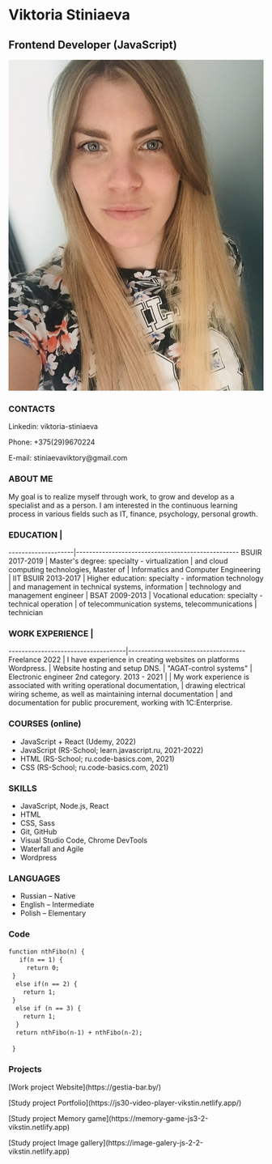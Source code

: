 # **Viktoria Stiniaeva**
## **Frontend Developer (JavaScript)**
![foto](foto.JPEG 'My photo')

### CONTACTS
<p>Linkedin: viktoria-stiniaeva</p>
<p>Phone: +375(29)9670224</p>
<p>E-mail: stiniaevaviktory@gmail.com</p>

### ABOUT ME
<p>My goal is to realize myself through work, to grow and develop as a specialist and as a person. I am interested in the continuous learning process in various fields such as IT, finance, psychology, personal growth.</p>

### EDUCATION       |
--------------------|--------------------------------------------------
BSUIR 2017-2019     | Master's degree: specialty - virtualization 
                    | and cloud computing technologies, Master of
                    | Informatics and Computer Engineering
                    |
IIT BSUIR 2013-2017 | Higher education: specialty - information technology 
                    | and management in technical systems, information
                    | technology and management engineer
                    |
BSAT 2009-2013      | Vocational education: specialty - technical operation
                    | of telecommunication systems, telecommunications
                    | technician

### WORK EXPERIENCE                 |
------------------------------------|------------------------------------
Freelance 2022                      | I have experience in creating websites on platforms Wordpress.
                                    | Website hosting and setup DNS.
                                    |
"AGAT-control systems"              | Electronic engineer 2nd category.
2013 - 2021                         |
                                    | My work experience is associated with writing operational documentation,
                                    | drawing electrical wiring scheme, as well as maintaining internal documentation 
                                    | and documentation for public procurement, working with 1C:Enterprise.
### COURSES (online)
* JavaScript + React (Udemy, 2022)
* JavaScript (RS-School; learn.javascript.ru, 2021-2022)
* HTML (RS-School; ru.code-basics.com, 2021)
* CSS (RS-School; ru.code-basics.com, 2021)
### SKILLS
* JavaScript, Node.js, React
* HTML
* CSS, Sass
* Git, GitHub
* Visual Studio Code, Chrome DevTools
* Waterfall and Agile 
* Wordpress
### LANGUAGES
* Russian – Native
* English – Intermediate
* Polish – Elementary
### Code
```
function nthFibo(n) {
   if(n == 1) {
     return 0;
 }  
  else if(n == 2) {    
    return 1;
 } 
  else if (n == 3) {
    return 1;
  }
  return nthFibo(n-1) + nthFibo(n-2);
    
 }
```
### Projects
<p>[Work project Website](https://gestia-bar.by/)</p>
<p>[Study project Portfolio](https://js30-video-player-vikstin.netlify.app/)</p>
<p>[Study project Memory game](https://memory-game-js3-2-vikstin.netlify.app)</p>
<p>[Study project Image gallery](https://image-galery-js-2-2-vikstin.netlify.app)</p>
 


